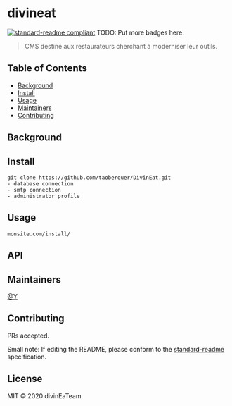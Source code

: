 # divineat

[![standard-readme compliant](https://img.shields.io/badge/standard--readme-OK-green.svg?style=flat-square)](https://github.com/RichardLitt/standard-readme)
TODO: Put more badges here.

> CMS destiné aux restaurateurs cherchant à moderniser leur outils. 



## Table of Contents
- [Background](#background)
- [Install](#install)
- [Usage](#usage)
- [Maintainers](#maintainers)
- [Contributing](#contributing)

## Background

## Install

```
git clone https://github.com/taoberquer/DivinEat.git
- database connection
- smtp connection
- administrator profile
```

## Usage

```
monsite.com/install/
```

## API

## Maintainers

[@Y](https://github.com/Y)

## Contributing

PRs accepted.

Small note: If editing the README, please conform to the [standard-readme](https://github.com/RichardLitt/standard-readme) specification.

## License

MIT © 2020 divinEaTeam
